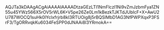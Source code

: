 AQJTa3kDAAgACgAiAAAAIAAAADtzaGEzLTI1NmFlczI1Ni9vZmJzbmFya1ZN55u45YWz566X5rOV5rWL6K+V5pe26Ze0Lm1kBezkTJKTdJUbIcF+X+AwU2U787WOCQ1suHk0lYclxfrjrb8kI3RTUOig8j5rBQSIMbD1AG3NfPWPXqxP3FSrF3/TgORRvqkKu6034FeSPP0dJNAAi8l3YRmokA==